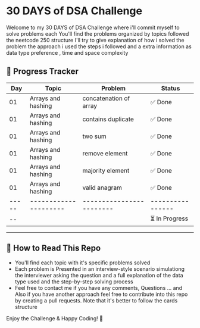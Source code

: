 # 30 DAYS of DSA Challenge

Welcome to my 30 DAYS of DSA Challenge where i'll commit myself to solve problems each
You'll find the problems organized by topics followed the neetcode 250 structure
I'll try to give explanation of how i solved the problem the approach i used the steps i followed
and a extra information as data type preference , time and space complexity 

## 📅 Progress Tracker

| Day | Topic               | Problem                | Status         |
|-----|---------------------|------------------------|----------------|
| 01  | Arrays and hashing  | concatenation of array |    ✅ Done     |
| 01  | Arrays and hashing  | contains duplicate     |    ✅ Done     |
| 01  | Arrays and hashing  | two sum                |    ✅ Done     |
| 01  | Arrays and hashing  | remove element         |    ✅ Done     |
| 01  | Arrays and hashing  | majority element       |    ✅ Done     |
| 01  | Arrays and hashing  | valid anagram          |    ✅ Done     |
|-----|---------------------|------------------------|----------------|
| --  |                     |                        | ⏳ In Progress |
---

##  📂 How to Read This Repo

- You'll find each topic with it's specific problems solved
- Each problem is Presented in an interview-style scenario simulationg the interviewer asking the question and a full explanation of the data type used and the step-by-step solving process
- Feel free to contact me if you have any comments, Questions ... and Also if you have another approach feel free to contribute into this repo by creating a pull requests. Note that it's better to follow the cards structure

Enjoy the Challenge & Happy Coding! 🚀